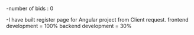 -number of bids : 0

-I have built register page for Angular project from Client request.
  frontend development = 100%
  backend development = 30%

